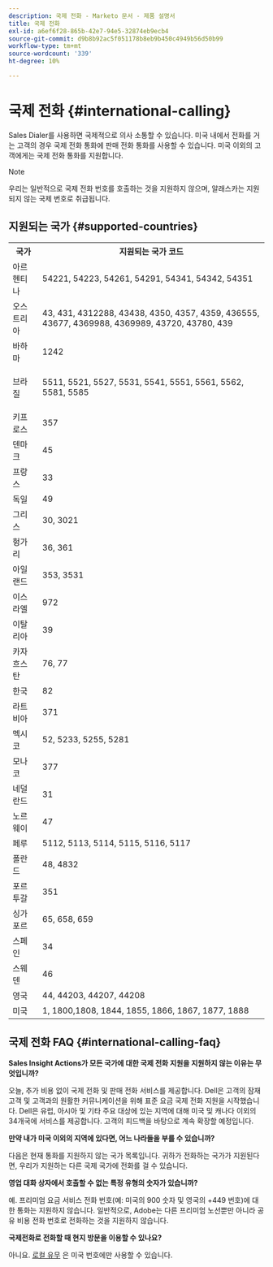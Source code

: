 ```yaml
---
description: 국제 전화 - Marketo 문서 - 제품 설명서
title: 국제 전화
exl-id: a6ef6f28-865b-42e7-94e5-32874eb9ecb4
source-git-commit: d9b8b92ac5f051178b8eb9b450c4949b56d50b99
workflow-type: tm+mt
source-wordcount: '339'
ht-degree: 10%

---
```


# 국제 전화 {#international-calling}

Sales Dialer를 사용하면 국제적으로 의사 소통할 수 있습니다. 미국 내에서 전화를 거는 고객의 경우 국제 전화 통화에 판매 전화 통화를 사용할 수 있습니다. 미국 이외의 고객에게는 국제 전화 통화를 지원합니다.

>[!NOTE]
>
>우리는 일반적으로 국제 전화 번호를 호출하는 것을 지원하지 않으며, 알래스카는 지원되지 않는 국제 번호로 취급됩니다.

## 지원되는 국가 {#supported-countries}

<table> 
 <tbody> 
  <tr> 
   <th>국가</th> 
   <th>지원되는 국가 코드</th> 
  </tr> 
  <tr> 
   <td colspan="1">아르헨티나</td> 
   <td colspan="1">54221, 54223, 54261, 54291, 54341, 54342, 54351</td> 
  </tr> 
  <tr> 
   <td colspan="1">오스트리아</td> 
   <td colspan="1">43, 431, 4312288, 43438, 4350, 4357, 4359, 436555, 43677, 4369988, 4369989, 43720, 43780, 439</td> 
  </tr> 
  <tr> 
   <td colspan="1">바하마</td> 
   <td colspan="1">1242</td> 
  </tr> 
  <tr> 
   <td><p>브라질</p></td> 
   <td>5511, 5521, 5527, 5531, 5541, 5551, 5561, 5562, 5581, 5585</td> 
  </tr> 
  <tr> 
   <td>키프로스 </td> 
   <td>357</td> 
  </tr> 
  <tr> 
   <td colspan="1">덴마크 </td> 
   <td colspan="1">45</td> 
  </tr> 
  <tr> 
   <td colspan="1">프랑스</td> 
   <td colspan="1">33</td> 
  </tr> 
  <tr> 
   <td>독일</td> 
   <td>49</td> 
  </tr> 
  <tr> 
   <td>그리스 </td> 
   <td>30, 3021</td> 
  </tr> 
  <tr> 
   <td>헝가리</td> 
   <td>36, 361</td> 
  </tr> 
  <tr> 
   <td colspan="1">아일랜드 </td> 
   <td colspan="1">353, 3531</td> 
  </tr> 
  <tr> 
   <td>이스라엘</td> 
   <td>972</td> 
  </tr> 
  <tr> 
   <td colspan="1">이탈리아</td> 
   <td colspan="1">39</td> 
  </tr> 
  <tr> 
   <td colspan="1">카자흐스탄 </td> 
   <td colspan="1">76, 77</td> 
  </tr> 
  <tr> 
   <td colspan="1">한국</td> 
   <td colspan="1">82</td> 
  </tr> 
  <tr> 
   <td colspan="1">라트비아 </td> 
   <td colspan="1">371</td> 
  </tr> 
  <tr> 
   <td colspan="1">멕시코</td> 
   <td colspan="1">52, 5233, 5255, 5281</td> 
  </tr> 
  <tr> 
   <td>모나코</td> 
   <td>377</td> 
  </tr> 
  <tr> 
   <td>네덜란드 </td> 
   <td>31</td> 
  </tr> 
  <tr> 
   <td colspan="1">노르웨이 </td> 
   <td colspan="1">47</td> 
  </tr> 
  <tr> 
   <td colspan="1">페루 </td> 
   <td colspan="1">5112, 5113, 5114, 5115, 5116, 5117</td> 
  </tr> 
  <tr> 
   <td colspan="1">폴란드 </td> 
   <td colspan="1">48, 4832</td> 
  </tr> 
  <tr> 
   <td colspan="1">포르투갈 </td> 
   <td colspan="1">351</td> 
  </tr> 
  <tr> 
   <td colspan="1">싱가포르 </td> 
   <td colspan="1">65, 658, 659</td> 
  </tr> 
  <tr> 
   <td colspan="1">스페인 </td> 
   <td colspan="1">34</td> 
  </tr> 
  <tr> 
   <td colspan="1">스웨덴 </td> 
   <td colspan="1">46</td> 
  </tr> 
  <tr> 
   <td colspan="1">영국</td> 
   <td colspan="1">44, 44203, 44207, 44208</td> 
  </tr> 
  <tr> 
   <td>미국</td> 
   <td>1, 1800,1808, 1844, 1855, 1866, 1867, 1877, 1888</td> 
  </tr> 
 </tbody> 
</table>

## 국제 전화 FAQ {#international-calling-faq}

**Sales Insight Actions가 모든 국가에 대한 국제 전화 지원을 지원하지 않는 이유는 무엇입니까?**

오늘, 추가 비용 없이 국제 전화 및 판매 전화 서비스를 제공합니다. Dell은 고객의 잠재 고객 및 고객과의 원활한 커뮤니케이션을 위해 표준 요금 국제 전화 지원을 시작했습니다. Dell은 유럽, 아시아 및 기타 주요 대상에 있는 지역에 대해 미국 및 캐나다 이외의 34개국에 서비스를 제공합니다. 고객의 피드백을 바탕으로 계속 확장할 예정입니다.

**만약 내가 미국 이외의 지역에 있다면, 어느 나라들을 부를 수 있습니까?**

다음은 현재 통화를 지원하지 않는 국가 목록입니다. 귀하가 전화하는 국가가 지원된다면, 우리가 지원하는 다른 국제 국가에 전화를 걸 수 있습니다.

**영업 대화 상자에서 호출할 수 없는 특정 유형의 숫자가 있습니까?**

예. 프리미엄 요금 서비스 전화 번호(예: 미국의 900 숫자 및 영국의 +449 번호)에 대한 통화는 지원하지 않습니다. 일반적으로, Adobe는 다른 프리미엄 노선뿐만 아니라 공유 비용 전화 번호로 전화하는 것을 지원하지 않습니다.

**국제전화로 전화할 때 현지 방문을 이용할 수 있나요?**

아니요. [로컬 유무](/help/marketo/product-docs/marketo-sales-insight/actions/phone/local-presence.md) 은 미국 번호에만 사용할 수 있습니다.
